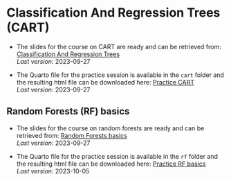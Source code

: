 # Classification And Regression Trees (CART)

- The slides for the course on CART are ready and can be retrieved from:
[Classification And Regression Trees](https://plmbox.math.cnrs.fr/f/4edd086b458a45488f0d/?dl=1) 
\
*Last version*: 2023-09-27

- The Quarto file for the practice session is available in the `cart` folder and the resulting html file can be downloaded here:
[Practice CART](https://plmbox.math.cnrs.fr/f/813366a780084ec49de9/?dl=1)
\
*Last version*: 2023-09-27

## Random Forests (RF) basics

- The slides for the course on random forests are ready and can be retrieved from:
[Random Forests basics](https://plmbox.math.cnrs.fr/f/3cb212e57232462dab38/?dl=1) 
\
*Last version*: 2023-09-27

- The Quarto file for the practice session is available in the `rf` folder and the resulting html file can be downloaded here:
[Practice RF basics](https://plmbox.math.cnrs.fr/f/e5c04209b29740d3b3fe/?dl=1)
\
*Last version*: 2023-10-05
